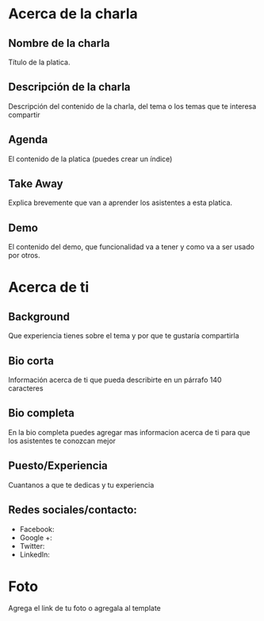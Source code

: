 # Acerca de la charla

## Nombre de la charla

Título de la platica.

## Descripción de la charla

Descripción del contenido de la charla, del tema o los temas que te interesa compartir

## Agenda

El contenido de la platica (puedes crear un índice)

## Take Away

Explica brevemente que van a aprender los asistentes a esta platica.

## Demo

El contenido del demo, que funcionalidad va a tener y como va a ser usado por otros. 

# Acerca de ti

## Background

Que experiencia tienes sobre el tema y por que te gustaría compartirla

## Bio corta 

Información acerca de ti que pueda describirte en un párrafo 140 caracteres

## Bio completa

En la bio completa puedes agregar mas informacion acerca de ti para que los asistentes te conozcan mejor
 
## Puesto/Experiencia
 
Cuantanos a que te dedicas y tu experiencia 

## Redes sociales/contacto:

* Facebook: 
* Google +: 
* Twitter:
* LinkedIn: 

# Foto 

Agrega el link de tu foto o agregala al template

